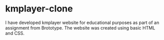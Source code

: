 # kmplayer-clone
I have developed kmplayer  website for educational purposes as part of an assignment from Brototype. The website was created using basic HTML and CSS.
